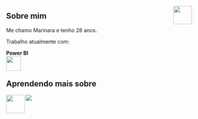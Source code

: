 <img src="https://avatars.githubusercontent.com/u/76715208?v=4" min-width="50px" max-width="50px" width="50px" align="right"></img>

## Sobre mim

Me chamo Marinara e tenho 28 anos.

Trabalho atualmente com:

<b>Power BI</b> 
<br>
<img src="https://img.icons8.com/?size=512&id=qYfwpsRXEcpc&format=png" min-width="40px" max-width="40px" width="40px" align="left"></img>  
<br>

## Aprendendo mais sobre

<img src="https://ibb.co/0j6mM74](https://i.ibb.co/d0Vj2TC/sql.png"></img>
<img src="https://www.ibm.com/content/dam/adobe-cms/instana/media_logo/Azure-SQL-Server-Monitoring.component.complex-narrative-xl.ts=1724330965921.png/content/adobe-cms/br/pt/products/instana/supported-technologies/microsoft-sql-server-monitoring/_jcr_content/root/table_of_contents/body/content_section_styled/content-section-body/complex_narrative/logoimage" min-width="50px" max-width="50px" width="50px" align="left"></img>


